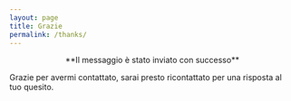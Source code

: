 ```yaml
---
layout: page
title: Grazie
permalink: /thanks/
---
```


<center>**Il messaggio è stato inviato con successo**</center>   

Grazie per avermi contattato, sarai presto ricontattato per una risposta al tuo quesito.
